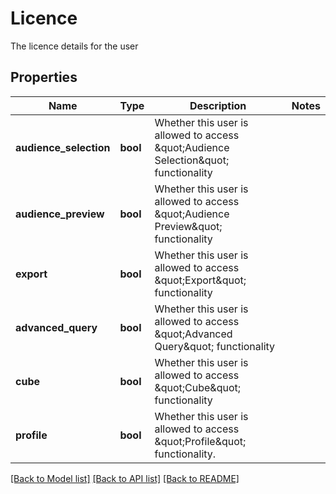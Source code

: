 # Licence

The licence details for the user
## Properties
Name | Type | Description | Notes
------------ | ------------- | ------------- | -------------
**audience_selection** | **bool** | Whether this user is allowed to access \&quot;Audience Selection\&quot; functionality | 
**audience_preview** | **bool** | Whether this user is allowed to access \&quot;Audience Preview\&quot; functionality | 
**export** | **bool** | Whether this user is allowed to access \&quot;Export\&quot; functionality | 
**advanced_query** | **bool** | Whether this user is allowed to access \&quot;Advanced Query\&quot; functionality | 
**cube** | **bool** | Whether this user is allowed to access \&quot;Cube\&quot; functionality | 
**profile** | **bool** | Whether this user is allowed to access \&quot;Profile\&quot; functionality. | 

[[Back to Model list]](../README.md#documentation-for-models) [[Back to API list]](../README.md#documentation-for-api-endpoints) [[Back to README]](../README.md)


